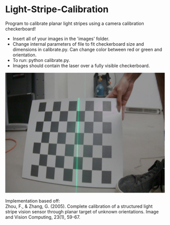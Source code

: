 # Light-Stripe-Calibration

Program to calibrate planar light stripes using a camera calibration checkerboard!

- Insert all of your images in the 'images' folder.  
- Change internal parameters of file to fit checkerboard size and dimensions in calibrate.py. Can change color between red or green and orientation.  
- To run: python calibrate.py.  
- Images should contain the laser over a fully visible checkerboard.  

![Image](sample.jpg)
  
Implementation based off:  
Zhou, F., & Zhang, G. (2005). Complete calibration of a structured light stripe vision sensor through planar target of unknown orientations. Image and Vision Computing, 23(1), 59-67.
